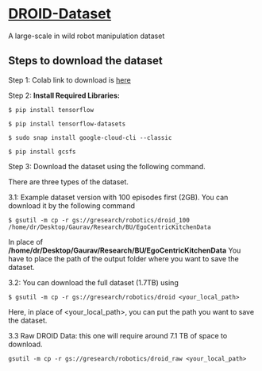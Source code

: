 # [DROID-Dataset](https://droid-dataset.github.io/)

A large-scale in wild robot manipulation dataset

## Steps to download the dataset

Step 1: Colab link to download is [here](https://colab.research.google.com/drive/1b4PPH4XGht4Jve2xPKMCh-AXXAQziNQa?usp=sharing)

Step 2:  **Install Required Libraries:**
```
$ pip install tensorflow

$ pip install tensorflow-datasets

$ sudo snap install google-cloud-cli --classic

$ pip install gcsfs

```
Step 3: Download the dataset using the following command.

There are three types of the dataset.

3.1:  Example dataset version with 100 episodes first (2GB). You can download it by the following command
```
$ gsutil -m cp -r gs://gresearch/robotics/droid_100 /home/dr/Desktop/Gaurav/Research/BU/EgoCentricKitchenData

```

In place of **/home/dr/Desktop/Gaurav/Research/BU/EgoCentricKitchenData** You have to place the path of the output folder where you want to save the dataset.

3.2: You can download the full dataset (1.7TB) using

```
$ gsutil -m cp -r gs://gresearch/robotics/droid <your_local_path>
```

Here, in place of <your_local_path>, you can put the path you want to save the dataset.

3.3 Raw DROID Data: this one will require around 7.1 TB of space to download.

```
gsutil -m cp -r gs://gresearch/robotics/droid_raw <your_local_path>
```
